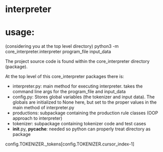 # interpreter

# usage:
(considering you at the top level directory)
python3 -m core_interpreter.interpreter program_file input_data

The project source code is found within the core_interpreter directory
(package).

At the top level of this core_interpreter packages there is:
 - interpreter.py: main method for executing interpreter. takes the command line args for the program_file and input_data
 - config.py: Stores global variables (the tokenizer and input data). The globals are initialized to None here, but set to the proper values in the main method of interpreter.py 
 - productions: subpackage containing the production rule classes (OOP approach to interpreter)
 - tokenizer: subpackage containing tokenizer code and test cases
 - __init__.py, __pycache__: needed so python can properly treat directory as package

config.TOKENIZER._tokens[config.TOKENIZER.cursor_index-1]